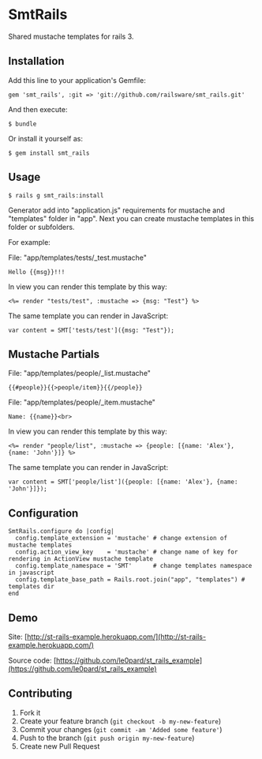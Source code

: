# SmtRails

Shared mustache templates for rails 3.

## Installation

Add this line to your application's Gemfile:

    gem 'smt_rails', :git => 'git://github.com/railsware/smt_rails.git'

And then execute:

    $ bundle
    
Or install it yourself as:
	
    $ gem install smt_rails

## Usage

    $ rails g smt_rails:install
    
Generator add into "application.js" requirements for mustache and "templates" folder in "app". Next you can create mustache templates in this folder or subfolders.

For example:

File: "app/templates/tests/_test.mustache"

    Hello {{msg}}!!!
    
In view you can render this template by this way:

    <%= render "tests/test", :mustache => {msg: "Test"} %> 
    
The same template you can render in JavaScript:

    var content = SMT['tests/test']({msg: "Test"});

## Mustache Partials

File: "app/templates/people/_list.mustache"

    {{#people}}{{>people/item}}{{/people}}

File: "app/templates/people/_item.mustache"

    Name: {{name}}<br>

In view you can render this template by this way:

    <%= render "people/list", :mustache => {people: [{name: 'Alex'}, {name: 'John'}]} %>

The same template you can render in JavaScript:

    var content = SMT['people/list']({people: [{name: 'Alex'}, {name: 'John'}]});

## Configuration

    SmtRails.configure do |config|
      config.template_extension = 'mustache' # change extension of mustache templates
      config.action_view_key    = 'mustache' # change name of key for rendering in ActionView mustache template
      config.template_namespace = 'SMT'      # change templates namespace in javascript
      config.template_base_path = Rails.root.join("app", "templates") # templates dir
    end

## Demo

Site: [http://st-rails-example.herokuapp.com/](http://st-rails-example.herokuapp.com/)

Source code: [https://github.com/le0pard/st_rails_example](https://github.com/le0pard/st_rails_example)

## Contributing

1. Fork it
2. Create your feature branch (`git checkout -b my-new-feature`)
3. Commit your changes (`git commit -am 'Added some feature'`)
4. Push to the branch (`git push origin my-new-feature`)
5. Create new Pull Request
